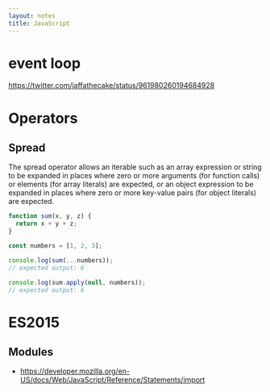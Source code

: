 ```yaml
---
layout: notes
title: JavaScript
---
```


# event loop
https://twitter.com/jaffathecake/status/961980260194684928

# Operators

## Spread
The spread operator allows an iterable such as an array expression or string to be expanded in places where zero or more arguments (for function calls) or elements (for array literals) are expected, or an object expression to be expanded in places where zero or more key-value pairs (for object literals) are expected.

```js
function sum(x, y, z) {
  return x + y + z;
}

const numbers = [1, 2, 3];

console.log(sum(...numbers));
// expected output: 6

console.log(sum.apply(null, numbers));
// expected output: 6
```

# ES2015
## Modules
* https://developer.mozilla.org/en-US/docs/Web/JavaScript/Reference/Statements/import
